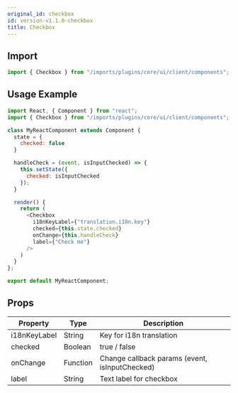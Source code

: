 ```yaml
---
original_id: checkbox
id: version-v1.1.0-checkbox
title: Checkbox
---
```

    
## Import

```javascript
import { Checkbox } from "/imports/plugins/core/ui/client/components";
```

## Usage Example

```javascript
import React, { Component } from "react";
import { Checkbox } from "/imports/plugins/core/ui/client/components";

class MyReactComponent extends Component {
  state = {
    checked: false
  }

  handleCheck = (event, isInputChecked) => {
    this.setState({
      checked: isInputChecked
    });
  }

  render() {
    return (
      <Checkbox
        i18nKeyLabel={"translation.i18n.key"}
        checked={this.state.checked}
        onChange={this.handleCheck}
        label={"Check me"}
      />
    )
  }
};

export default MyReactComponent;
```

## Props

Property     | Type     | Description
------------ | -------- | ------------------------
i18nKeyLabel | String   | Key for i18n translation
checked      | Boolean  | true / false
onChange     | Function | Change callback params (event, isInputChecked)
label        | String   | Text label for checkbox
